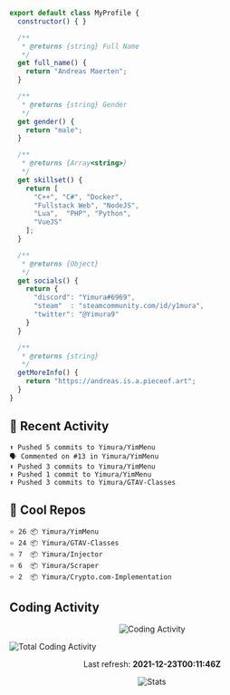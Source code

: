 ```js
export default class MyProfile {
  constructor() { }

  /**
   * @returns {string} Full Name
   */
  get full_name() {
    return "Andreas Maerten";
  }

  /**
   * @returns {string} Gender
   */
  get gender() {
    return "male";
  }

  /**
   * @returns {Array<string>}
   */
  get skillset() {
    return [
      "C++", "C#", "Docker",
      "Fullstack Web", "NodeJS",
      "Lua",  "PHP", "Python",
      "VueJS"
    ];
  }

  /**
   * @returns {Object}
   */
  get socials() {
    return {
      "discord": "Yimura#6969",
      "steam"  : "steamcommunity.com/id/y1mura",
      "twitter": "@Yimura9"
    }
  }

  /**
   * @returns {string}
   */
  getMoreInfo() {
    return "https://andreas.is.a.pieceof.art";
  }
}
```

## 🤹 Recent Activity
```
⬆️ Pushed 5 commits to Yimura/YimMenu
🗣 Commented on #13 in Yimura/YimMenu
⬆️ Pushed 3 commits to Yimura/YimMenu
⬆️ Pushed 1 commit to Yimura/YimMenu
⬆️ Pushed 3 commits to Yimura/GTAV-Classes
```
## 🌟 Cool Repos
```
⭐️ 26 📦 Yimura/YimMenu
⭐️ 24 📦 Yimura/GTAV-Classes
⭐️ 7  📦 Yimura/Injector
⭐️ 6  📦 Yimura/Scraper
⭐️ 2  📦 Yimura/Crypto.com-Implementation
```
## Coding Activity
<p align="center">
    <img alt="Coding Activity" src="https://wakatime.com/share/@Yimura/d28e6361-803a-4ea8-9d40-7440588330db.svg">
</p>
<img alt="Total Coding Activity" src="https://wakatime.com/badge/user/3f8ff476-eda5-4d56-93bf-7d04c10400b8.svg" />


<p align="center">
  Last refresh:
  <b>2021-12-23T00:11:46Z</b>
</p>
<p align="center">
  <img alt="Stats" src="https://github-readme-stats.vercel.app/api?username=Yimura&show_icons=true&title_color=fff&icon_color=ffff00&text_color=ccc&bg_color=222">
</p>
